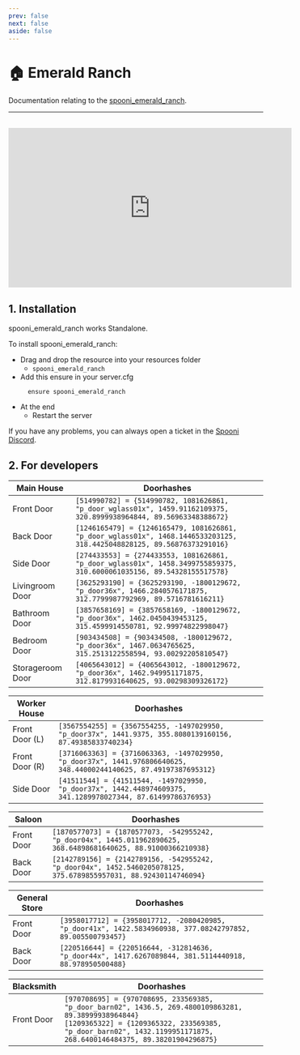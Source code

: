 ```yaml
---
prev: false
next: false
aside: false
---
```


# 🏠 Emerald Ranch
Documentation relating to the [spooni_emerald_ranch](https://spooni-mapping.tebex.io/package/6311943).

___
<br>
<iframe width="560" height="315" src="https://www.youtube.com/embed/uGKJsAK5y2c?si=az4h4mi4YAZHEl0J" frameborder="0" allow="accelerometer; autoplay; clipboard-write; encrypted-media; gyroscope; picture-in-picture; web-share" referrerpolicy="strict-origin-when-cross-origin" allowfullscreen></iframe>

## 1. Installation
spooni_emerald_ranch works Standalone.  

To install spooni_emerald_ranch:
- Drag and drop the resource into your resources folder
  - `spooni_emerald_ranch`
- Add this ensure in your server.cfg
  ```
    ensure spooni_emerald_ranch
  ```
- At the end
  - Restart the server

If you have any problems, you can always open a ticket in the [Spooni Discord](https://discord.gg/spooni).

## 2. For developers
| Main House                | Doorhashes
|---------------------------|----------------------------------------------------------------------------------|
| Front Door                | `[514990782] = {514990782, 1081626861, "p_door_wglass01x", 1459.91162109375, 320.8999938964844, 89.56963348388672}`
| Back Door                 | `[1246165479] = {1246165479, 1081626861, "p_door_wglass01x", 1468.1446533203125, 318.4425048828125, 89.56876373291016}`
| Side Door                 | `[274433553] = {274433553, 1081626861, "p_door_wglass01x", 1458.3499755859375, 310.6000061035156, 89.54328155517578}`
| Livingroom Door           | `[3625293190] = {3625293190, -1800129672, "p_door36x", 1466.2840576171875, 312.7799987792969, 89.5716781616211}`
| Bathroom Door             | `[3857658169] = {3857658169, -1800129672, "p_door36x", 1462.0450439453125, 315.4599914550781, 92.99974822998047}`
| Bedroom Door              | `[903434508] = {903434508, -1800129672, "p_door36x", 1467.0634765625, 315.2513122558594, 93.00292205810547}`
| Storageroom Door          | `[4065643012] = {4065643012, -1800129672, "p_door36x", 1462.949951171875, 312.8179931640625, 93.00298309326172}`

| Worker House              | Doorhashes
|---------------------------|----------------------------------------------------------------------------------|
| Front Door (L)            | `[3567554255] = {3567554255, -1497029950, "p_door37x", 1441.9375, 355.8080139160156, 87.49385833740234}`
| Front Door (R)            | `[3716063363] = {3716063363, -1497029950, "p_door37x", 1441.976806640625, 348.44000244140625, 87.49197387695312}`
| Side Door                 | `[41511544] = {41511544, -1497029950, "p_door37x", 1442.448974609375, 341.1289978027344, 87.61499786376953}`

| Saloon                    | Doorhashes
|---------------------------|----------------------------------------------------------------------------------|
| Front Door                | `[1870577073] = {1870577073, -542955242, "p_door04x", 1445.011962890625, 368.64898681640625, 88.91000366210938}`
| Back Door                 | `[2142789156] = {2142789156, -542955242, "p_door04x", 1452.5460205078125, 375.6789855957031, 88.92430114746094}`

| General Store             | Doorhashes
|---------------------------|----------------------------------------------------------------------------------|
| Front Door                | `[3958017712] = {3958017712, -2080420985, "p_door41x", 1422.5834960938, 377.08242797852, 89.005500793457}`
| Back Door                 | `[220516644] = {220516644, -312814636, "p_door44x", 1417.6267089844, 381.5114440918, 88.978950500488}`

| Blacksmith                | Doorhashes
|---------------------------|----------------------------------------------------------------------------------|
| Front Door                | `[970708695] = {970708695, 233569385, "p_door_barn02", 1436.5, 269.4800109863281, 89.38999938964844}` <br> `[1209365322] = {1209365322, 233569385, "p_door_barn02", 1432.1199951171875, 268.6400146484375, 89.38201904296875}`